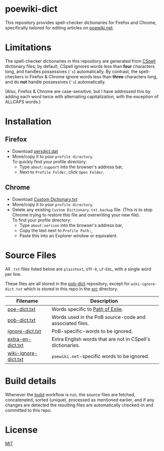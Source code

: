 
# poewiki-dict

This repository provides spell-checker dictionaries for Firefox and Chrome, specifically tailored for editing articles on [poewiki.net](https://www.poewiki.net).

# Limitations

The spell-checker dictionaries in this repository are generated from [CSpell](https://www.github.com/streetsidesoftware/cspell) dictionary files; by default, CSpell ignores words less than **four** characters long, and handles possessives (`'s`) automatically.  By contrast, the spell-checkers in Firefox & Chrome ignore words less than **three** characters long, and do **not** handle possessives (`'s`) automatically.

(Also, Firefox & Chrome are case-sensitive, but I have addressed this by adding each word twice with alternating capitalization, with the exception of ALLCAPS words.)

# Installation

## Firefox
* Download [persdict.dat](https://raw.githubusercontent.com/Nightblade/poewiki-dict/main/persdict.dat) 
* Move/copy it to your `profile directory`.  
	To quickly find your profile directory:
	* Type `about:support` into the browser's address bar,
	* Next to `Profile Folder`, click `Open Folder`.

## Chrome
* Download [Custom Dictionary.txt](https://raw.githubusercontent.com/Nightblade/poewiki-dict/main/Custom%20Dictionary.txt) 
* Move/copy it to your `profile directory`.
* Delete any existing `Custom Dictionary.txt.backup` file.  (This is to stop Chrome trying to restore this file and overwriting your new file).  
	To find your profile directory:
	* Type `about:version` into the browser's address bar,
	* Copy the text next to `Profile Path:`,
	* Paste this into an Explorer window or equivalent.


# Source Files

All `.txt` files listed below are `plaintext`, `UTF-8`, `LF`-`EOL`, with a single word per line.

These files are all stored in the [pob-dict](https://www.github.com/Nightblade/pob-dict) repository, except for `wiki-ignore-dict.txt` which is stored in this repo in the [src](src) directory.

| Filename                       | Description
| ------------------------------ | -----------
| [poe-dict.txt](https://github.com/Nightblade/pob-dict/blob/main/poe-dict.txt) | Words specific to [Path of Exile](https://www.pathofexile.com/).
| [pob-dict.txt](https://github.com/Nightblade/pob-dict/blob/main/pob-dict.txt) | Words used in the PoB source-code and associated files.
| [ignore-dict.txt](https://github.com/Nightblade/pob-dict/blob/main/ignore-dict.txt) | PoB-specific-words to be ignored.
| [extra-en-dict.txt](https://github.com/Nightblade/pob-dict/blob/main/extra-en-dict.txt) | Extra English words that are not in CSpell's dictionaries.
| [wiki-ignore-dict.txt](src/wiki-ignore-dict.txt) | `poewiki.net`-specific words to be ignored.


# Build details 

Whenever the [build](https://github.com/Nightblade/poewiki-dict/actions/workflows/build.yml) workflow is run, the source files are fetched, concatenated, sorted (unique), processed as mentioned earlier, and if any changes are detected the resulting files are automatically checked-in and committed to this repo.


# License

[MIT](https://opensource.org/licenses/MIT)
